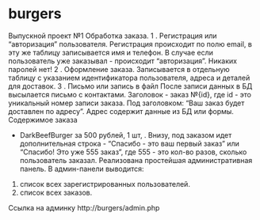 # burgers
Выпускной проект №1
Обработка заказа.
1 . Регистрация или “авторизация” пользователя.
Регистрация происходит по полю email, в эту же таблицу записывается имя и
телефон. В случае если пользователь уже заказывал - происходит “авторизация”.
Никаких паролей нет!
2 . Оформление заказа.
Записывается в отдельную таблицу с указанием идентификатора
пользователя, адреса и деталей для доставок.
3 . Письмо или запись в файл
После записи данных в БД высылается письмо с контактами. Заголовок - заказ
№{id}, где id - это уникальный номер записи заказа. Под заголовком: “Ваш заказ будет
доставлен по адресу”. Адрес содержит данные из БД или формы. Содержимое заказа
- DarkBeefBurger за 500 рублей, 1 шт,
. Внизу, под заказом идет дополнительная строка -
“Спасибо - это ваш первый заказ” или “Спасибо! Это уже 555 заказ”, где 555 - это
кол-во разов, сколько пользователь заказал. 
Реализована простейшая административная панель. В админ-панели
выводится:
1. список всех зарегистрированных пользователей.
2. список всех заказов.

Ссылка на админку
http://burgers/admin.php
